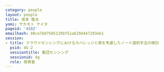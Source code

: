 ```yaml
---
category: people
layout: people
title: 坂本 敬太
yomi: サカモト ケイタ
pageid: '4102'
emailhash: 88ce7b07505129bf51a629d447293eb1
session:
- title: クラウドセンシングにおけるカバレッジと質を考慮したノード選択手法の検討
  psid: 4G-2
  sessiontitle: 集団センシング
  sessionid: 4g
  role: 発表者
---
```

